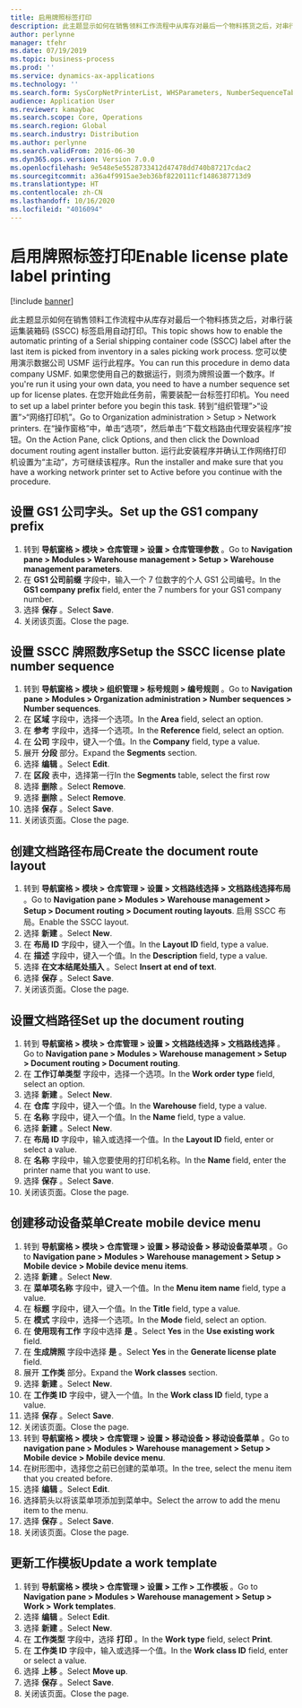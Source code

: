 ```yaml
---
title: 启用牌照标签打印
description: 此主题显示如何在销售领料工作流程中从库存对最后一个物料拣货之后，对串行装运集装箱码 (SSCC) 标签启用自动打印。
author: perlynne
manager: tfehr
ms.date: 07/19/2019
ms.topic: business-process
ms.prod: ''
ms.service: dynamics-ax-applications
ms.technology: ''
ms.search.form: SysCorpNetPrinterList, WHSParameters, NumberSequenceTableListPage, NumberSequenceDetails, WHSDocumentRoutingLayout, WHSDocumentRouting, WHSRFMenuItem, WHSRFMenu, WHSWorkTemplateTable, WHSLicensePlateLabelBuildConfig, WHSLicensePlateLabel
audience: Application User
ms.reviewer: kamaybac
ms.search.scope: Core, Operations
ms.search.region: Global
ms.search.industry: Distribution
ms.author: perlynne
ms.search.validFrom: 2016-06-30
ms.dyn365.ops.version: Version 7.0.0
ms.openlocfilehash: 9e548e5e5528733412d47478dd740b87217cdac2
ms.sourcegitcommit: a36a4f9915ae3eb36bf8220111cf1486387713d9
ms.translationtype: HT
ms.contentlocale: zh-CN
ms.lasthandoff: 10/16/2020
ms.locfileid: "4016094"
---
```

# <a name="enable-license-plate-label-printing"></a><span data-ttu-id="55c70-103">启用牌照标签打印</span><span class="sxs-lookup"><span data-stu-id="55c70-103">Enable license plate label printing</span></span>

[!include [banner](../../includes/banner.md)]

<span data-ttu-id="55c70-104">此主题显示如何在销售领料工作流程中从库存对最后一个物料拣货之后，对串行装运集装箱码 (SSCC) 标签启用自动打印。</span><span class="sxs-lookup"><span data-stu-id="55c70-104">This topic shows how to enable the automatic printing of a Serial shipping container code (SSCC) label after the last item is picked from inventory in a sales picking work process.</span></span> <span data-ttu-id="55c70-105">您可以使用演示数据公司 USMF 运行此程序。</span><span class="sxs-lookup"><span data-stu-id="55c70-105">You can run this procedure in demo data company USMF.</span></span> <span data-ttu-id="55c70-106">如果您使用自己的数据运行，则须为牌照设置一个数序。</span><span class="sxs-lookup"><span data-stu-id="55c70-106">If you're run it using your own data, you need to have a number sequence set up for license plates.</span></span> <span data-ttu-id="55c70-107">在您开始此任务前，需要装配一台标签打印机。</span><span class="sxs-lookup"><span data-stu-id="55c70-107">You need to set up a label printer before you begin this task.</span></span> <span data-ttu-id="55c70-108">转到“组织管理”>“设置”>“网络打印机”。</span><span class="sxs-lookup"><span data-stu-id="55c70-108">Go to Organization administration > Setup > Network printers.</span></span> <span data-ttu-id="55c70-109">在“操作窗格”中，单击“选项”，然后单击“下载文档路由代理安装程序”按钮。</span><span class="sxs-lookup"><span data-stu-id="55c70-109">On the Action Pane, click Options, and then click the Download document routing agent installer button.</span></span> <span data-ttu-id="55c70-110">运行此安装程序并确认工作网络打印机设置为“主动”，方可继续该程序。</span><span class="sxs-lookup"><span data-stu-id="55c70-110">Run the installer and make sure that you have a working network printer set to Active before you continue with the procedure.</span></span>


## <a name="set-up-the-gs1-company-prefix"></a><span data-ttu-id="55c70-111">设置 GS1 公司字头。</span><span class="sxs-lookup"><span data-stu-id="55c70-111">Set up the GS1 company prefix</span></span>
1. <span data-ttu-id="55c70-112">转到 **导航窗格 > 模块 > 仓库管理 > 设置 > 仓库管理参数** 。</span><span class="sxs-lookup"><span data-stu-id="55c70-112">Go to **Navigation pane > Modules > Warehouse management > Setup > Warehouse management parameters**.</span></span>
2. <span data-ttu-id="55c70-113">在 **GS1 公司前缀** 字段中，输入一个 7 位数字的个人 GS1 公司编号。</span><span class="sxs-lookup"><span data-stu-id="55c70-113">In the **GS1 company prefix** field, enter the 7 numbers for your GS1 company number.</span></span>
3. <span data-ttu-id="55c70-114">选择 **保存** 。</span><span class="sxs-lookup"><span data-stu-id="55c70-114">Select **Save**.</span></span>
4. <span data-ttu-id="55c70-115">关闭该页面。</span><span class="sxs-lookup"><span data-stu-id="55c70-115">Close the page.</span></span>

## <a name="setup-the-sscc-license-plate-number-sequence"></a><span data-ttu-id="55c70-116">设置 SSCC 牌照数序</span><span class="sxs-lookup"><span data-stu-id="55c70-116">Setup the SSCC license plate number sequence</span></span>
1. <span data-ttu-id="55c70-117">转到 **导航窗格 > 模块 > 组织管理 > 标号规则 > 编号规则** 。</span><span class="sxs-lookup"><span data-stu-id="55c70-117">Go to **Navigation pane > Modules > Organization administration > Number sequences > Number sequences**.</span></span>
2. <span data-ttu-id="55c70-118">在 **区域** 字段中，选择一个选项。</span><span class="sxs-lookup"><span data-stu-id="55c70-118">In the **Area** field, select an option.</span></span>
3. <span data-ttu-id="55c70-119">在 **参考** 字段中，选择一个选项。</span><span class="sxs-lookup"><span data-stu-id="55c70-119">In the **Reference** field, select an option.</span></span>
4. <span data-ttu-id="55c70-120">在 **公司** 字段中，键入一个值。</span><span class="sxs-lookup"><span data-stu-id="55c70-120">In the **Company** field, type a value.</span></span>
5. <span data-ttu-id="55c70-121">展开 **分段** 部分。</span><span class="sxs-lookup"><span data-stu-id="55c70-121">Expand the **Segments** section.</span></span>
6. <span data-ttu-id="55c70-122">选择 **编辑** 。</span><span class="sxs-lookup"><span data-stu-id="55c70-122">Select **Edit**.</span></span>
7. <span data-ttu-id="55c70-123">在 **区段** 表中，选择第一行</span><span class="sxs-lookup"><span data-stu-id="55c70-123">In the **Segments** table, select the first row</span></span>
8. <span data-ttu-id="55c70-124">选择 **删除** 。</span><span class="sxs-lookup"><span data-stu-id="55c70-124">Select **Remove**.</span></span>
9. <span data-ttu-id="55c70-125">选择 **删除** 。</span><span class="sxs-lookup"><span data-stu-id="55c70-125">Select **Remove**.</span></span>
10. <span data-ttu-id="55c70-126">选择 **保存** 。</span><span class="sxs-lookup"><span data-stu-id="55c70-126">Select **Save**.</span></span>
11. <span data-ttu-id="55c70-127">关闭该页面。</span><span class="sxs-lookup"><span data-stu-id="55c70-127">Close the page.</span></span>

## <a name="create-the-document-route-layout"></a><span data-ttu-id="55c70-128">创建文档路径布局</span><span class="sxs-lookup"><span data-stu-id="55c70-128">Create the document route layout</span></span>
1. <span data-ttu-id="55c70-129">转到 **导航窗格 > 模块 > 仓库管理 > 设置 > 文档路线选择 > 文档路线选择布局** 。</span><span class="sxs-lookup"><span data-stu-id="55c70-129">Go to **Navigation pane > Modules > Warehouse management > Setup > Document routing > Document routing layouts**.</span></span> <span data-ttu-id="55c70-130">启用 SSCC 布局。</span><span class="sxs-lookup"><span data-stu-id="55c70-130">Enable the SSCC layout.</span></span>  
2. <span data-ttu-id="55c70-131">选择 **新建** 。</span><span class="sxs-lookup"><span data-stu-id="55c70-131">Select **New**.</span></span>
3. <span data-ttu-id="55c70-132">在 **布局 ID** 字段中，键入一个值。</span><span class="sxs-lookup"><span data-stu-id="55c70-132">In the **Layout ID** field, type a value.</span></span>
4. <span data-ttu-id="55c70-133">在 **描述** 字段中，键入一个值。</span><span class="sxs-lookup"><span data-stu-id="55c70-133">In the **Description** field, type a value.</span></span>
5. <span data-ttu-id="55c70-134">选择 **在文本结尾处插入** 。</span><span class="sxs-lookup"><span data-stu-id="55c70-134">Select **Insert at end of text**.</span></span>
6. <span data-ttu-id="55c70-135">选择 **保存** 。</span><span class="sxs-lookup"><span data-stu-id="55c70-135">Select **Save**.</span></span>
7. <span data-ttu-id="55c70-136">关闭该页面。</span><span class="sxs-lookup"><span data-stu-id="55c70-136">Close the page.</span></span>

## <a name="set-up-the-document-routing"></a><span data-ttu-id="55c70-137">设置文档路径</span><span class="sxs-lookup"><span data-stu-id="55c70-137">Set up the document routing</span></span>
1. <span data-ttu-id="55c70-138">转到 **导航窗格 > 模块 > 仓库管理 > 设置 > 文档路线选择 > 文档路线选择** 。</span><span class="sxs-lookup"><span data-stu-id="55c70-138">Go to **Navigation pane > Modules > Warehouse management > Setup > Document routing > Document routing**.</span></span>
2. <span data-ttu-id="55c70-139">在 **工作订单类型** 字段中，选择一个选项。</span><span class="sxs-lookup"><span data-stu-id="55c70-139">In the **Work order type** field, select an option.</span></span>
3. <span data-ttu-id="55c70-140">选择 **新建** 。</span><span class="sxs-lookup"><span data-stu-id="55c70-140">Select **New**.</span></span>
4. <span data-ttu-id="55c70-141">在 **仓库** 字段中，键入一个值。</span><span class="sxs-lookup"><span data-stu-id="55c70-141">In the **Warehouse** field, type a value.</span></span>
5. <span data-ttu-id="55c70-142">在 **名称** 字段中，键入一个值。</span><span class="sxs-lookup"><span data-stu-id="55c70-142">In the **Name** field, type a value.</span></span>
6. <span data-ttu-id="55c70-143">选择 **新建** 。</span><span class="sxs-lookup"><span data-stu-id="55c70-143">Select **New**.</span></span>
7. <span data-ttu-id="55c70-144">在 **布局 ID** 字段中，输入或选择一个值。</span><span class="sxs-lookup"><span data-stu-id="55c70-144">In the **Layout ID** field, enter or select a value.</span></span>
8. <span data-ttu-id="55c70-145">在 **名称** 字段中，输入您要使用的打印机名称。</span><span class="sxs-lookup"><span data-stu-id="55c70-145">In the **Name** field, enter the printer name that you want to use.</span></span>
9. <span data-ttu-id="55c70-146">选择 **保存** 。</span><span class="sxs-lookup"><span data-stu-id="55c70-146">Select **Save**.</span></span>
10. <span data-ttu-id="55c70-147">关闭该页面。</span><span class="sxs-lookup"><span data-stu-id="55c70-147">Close the page.</span></span>

## <a name="create-mobile-device-menu"></a><span data-ttu-id="55c70-148">创建移动设备菜单</span><span class="sxs-lookup"><span data-stu-id="55c70-148">Create mobile device menu</span></span>
1. <span data-ttu-id="55c70-149">转到 **导航窗格 > 模块 > 仓库管理 > 设置 > 移动设备 > 移动设备菜单项** 。</span><span class="sxs-lookup"><span data-stu-id="55c70-149">Go to **Navigation pane > Modules > Warehouse management > Setup > Mobile device > Mobile device menu items**.</span></span>
2. <span data-ttu-id="55c70-150">选择 **新建** 。</span><span class="sxs-lookup"><span data-stu-id="55c70-150">Select **New**.</span></span>
3. <span data-ttu-id="55c70-151">在 **菜单项名称** 字段中，键入一个值。</span><span class="sxs-lookup"><span data-stu-id="55c70-151">In the **Menu item name** field, type a value.</span></span>
4. <span data-ttu-id="55c70-152">在 **标题** 字段中，键入一个值。</span><span class="sxs-lookup"><span data-stu-id="55c70-152">In the **Title** field, type a value.</span></span>
5. <span data-ttu-id="55c70-153">在 **模式** 字段中，选择一个选项。</span><span class="sxs-lookup"><span data-stu-id="55c70-153">In the **Mode** field, select an option.</span></span>
6. <span data-ttu-id="55c70-154">在 **使用现有工作** 字段中选择 **是** 。</span><span class="sxs-lookup"><span data-stu-id="55c70-154">Select **Yes** in the **Use existing work** field.</span></span>
7. <span data-ttu-id="55c70-155">在 **生成牌照** 字段中选择 **是** 。</span><span class="sxs-lookup"><span data-stu-id="55c70-155">Select **Yes** in the **Generate license plate** field.</span></span>
8. <span data-ttu-id="55c70-156">展开 **工作类** 部分。</span><span class="sxs-lookup"><span data-stu-id="55c70-156">Expand the **Work classes** section.</span></span>
9. <span data-ttu-id="55c70-157">选择 **新建** 。</span><span class="sxs-lookup"><span data-stu-id="55c70-157">Select **New**.</span></span>
10. <span data-ttu-id="55c70-158">在 **工作类 ID** 字段中，键入一个值。</span><span class="sxs-lookup"><span data-stu-id="55c70-158">In the **Work class ID** field, type a value.</span></span>
11. <span data-ttu-id="55c70-159">选择 **保存** 。</span><span class="sxs-lookup"><span data-stu-id="55c70-159">Select **Save**.</span></span>
12. <span data-ttu-id="55c70-160">关闭该页面。</span><span class="sxs-lookup"><span data-stu-id="55c70-160">Close the page.</span></span>
13. <span data-ttu-id="55c70-161">转到 **导航窗格 > 模块 > 仓库管理 > 设置 > 移动设备 > 移动设备菜单** 。</span><span class="sxs-lookup"><span data-stu-id="55c70-161">Go to **navigation pane > Modules > Warehouse management > Setup > Mobile device > Mobile device menu**.</span></span>
14. <span data-ttu-id="55c70-162">在树形图中，选择您之前已创建的菜单项。</span><span class="sxs-lookup"><span data-stu-id="55c70-162">In the tree, select the menu item that you created before.</span></span>
15. <span data-ttu-id="55c70-163">选择 **编辑** 。</span><span class="sxs-lookup"><span data-stu-id="55c70-163">Select **Edit**.</span></span>
16. <span data-ttu-id="55c70-164">选择箭头以将该菜单项添加到菜单中。</span><span class="sxs-lookup"><span data-stu-id="55c70-164">Select the arrow to add the menu item to the menu.</span></span>
17. <span data-ttu-id="55c70-165">选择 **保存** 。</span><span class="sxs-lookup"><span data-stu-id="55c70-165">Select **Save**.</span></span>
18. <span data-ttu-id="55c70-166">关闭该页面。</span><span class="sxs-lookup"><span data-stu-id="55c70-166">Close the page.</span></span>

## <a name="update-a-work-template"></a><span data-ttu-id="55c70-167">更新工作模板</span><span class="sxs-lookup"><span data-stu-id="55c70-167">Update a work template</span></span>
1. <span data-ttu-id="55c70-168">转到 **导航窗格 > 模块 > 仓库管理 > 设置 > 工作 > 工作模板** 。</span><span class="sxs-lookup"><span data-stu-id="55c70-168">Go to **Navigation pane > Modules > Warehouse management > Setup > Work > Work templates**.</span></span>
2. <span data-ttu-id="55c70-169">选择 **编辑** 。</span><span class="sxs-lookup"><span data-stu-id="55c70-169">Select **Edit**.</span></span>
3. <span data-ttu-id="55c70-170">选择 **新建** 。</span><span class="sxs-lookup"><span data-stu-id="55c70-170">Select **New**.</span></span>
4. <span data-ttu-id="55c70-171">在 **工作类型** 字段中，选择 **打印** 。</span><span class="sxs-lookup"><span data-stu-id="55c70-171">In the **Work type** field, select **Print**.</span></span>
5. <span data-ttu-id="55c70-172">在 **工作类 ID** 字段中，输入或选择一个值。</span><span class="sxs-lookup"><span data-stu-id="55c70-172">In the **Work class ID** field, enter or select a value.</span></span>
6. <span data-ttu-id="55c70-173">选择 **上移** 。</span><span class="sxs-lookup"><span data-stu-id="55c70-173">Select **Move up**.</span></span>
7. <span data-ttu-id="55c70-174">选择 **保存** 。</span><span class="sxs-lookup"><span data-stu-id="55c70-174">Select **Save**.</span></span>
8. <span data-ttu-id="55c70-175">关闭该页面。</span><span class="sxs-lookup"><span data-stu-id="55c70-175">Close the page.</span></span>


